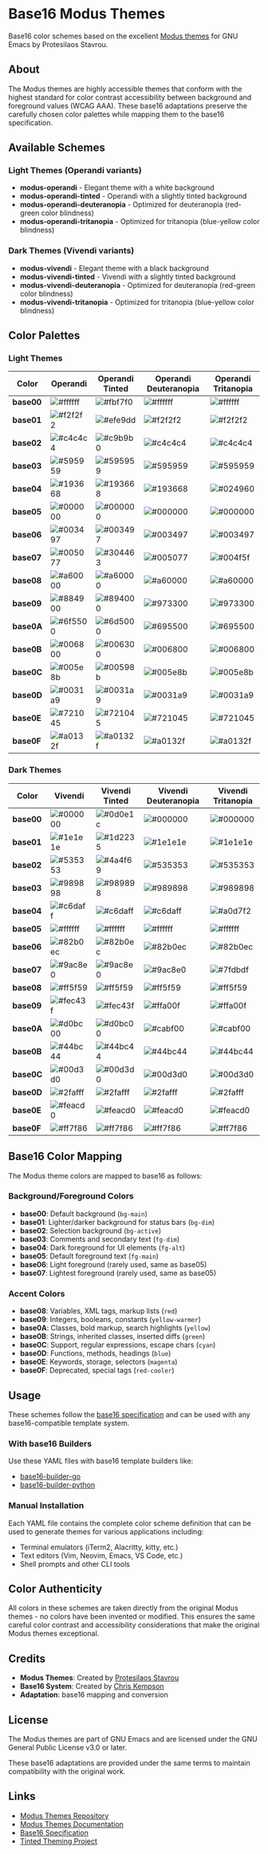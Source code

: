 # Base16 Modus Themes

Base16 color schemes based on the excellent [Modus themes](https://github.com/protesilaos/modus-themes) for GNU Emacs by Protesilaos Stavrou.

## About

The Modus themes are highly accessible themes that conform with the highest standard for color contrast accessibility between background and foreground values (WCAG AAA). These base16 adaptations preserve the carefully chosen color palettes while mapping them to the base16 specification.

## Available Schemes

### Light Themes (Operandi variants)
- **modus-operandi** - Elegant theme with a white background
- **modus-operandi-tinted** - Operandi with a slightly tinted background
- **modus-operandi-deuteranopia** - Optimized for deuteranopia (red-green color blindness)
- **modus-operandi-tritanopia** - Optimized for tritanopia (blue-yellow color blindness)

### Dark Themes (Vivendi variants)
- **modus-vivendi** - Elegant theme with a black background
- **modus-vivendi-tinted** - Vivendi with a slightly tinted background
- **modus-vivendi-deuteranopia** - Optimized for deuteranopia (red-green color blindness)
- **modus-vivendi-tritanopia** - Optimized for tritanopia (blue-yellow color blindness)

## Color Palettes

### Light Themes

| Color | **Operandi** | **Operandi Tinted** | **Operandi Deuteranopia** | **Operandi Tritanopia** |
|-------|--------------|---------------------|---------------------------|-------------------------|
| **base00** | ![#ffffff](https://img.shields.io/badge/%23ffffff-ffffff?style=flat-square) | ![#fbf7f0](https://img.shields.io/badge/%23fbf7f0-fbf7f0?style=flat-square) | ![#ffffff](https://img.shields.io/badge/%23ffffff-ffffff?style=flat-square) | ![#ffffff](https://img.shields.io/badge/%23ffffff-ffffff?style=flat-square) |
| **base01** | ![#f2f2f2](https://img.shields.io/badge/%23f2f2f2-f2f2f2?style=flat-square) | ![#efe9dd](https://img.shields.io/badge/%23efe9dd-efe9dd?style=flat-square) | ![#f2f2f2](https://img.shields.io/badge/%23f2f2f2-f2f2f2?style=flat-square) | ![#f2f2f2](https://img.shields.io/badge/%23f2f2f2-f2f2f2?style=flat-square) |
| **base02** | ![#c4c4c4](https://img.shields.io/badge/%23c4c4c4-c4c4c4?style=flat-square) | ![#c9b9b0](https://img.shields.io/badge/%23c9b9b0-c9b9b0?style=flat-square) | ![#c4c4c4](https://img.shields.io/badge/%23c4c4c4-c4c4c4?style=flat-square) | ![#c4c4c4](https://img.shields.io/badge/%23c4c4c4-c4c4c4?style=flat-square) |
| **base03** | ![#595959](https://img.shields.io/badge/%23595959-595959?style=flat-square) | ![#595959](https://img.shields.io/badge/%23595959-595959?style=flat-square) | ![#595959](https://img.shields.io/badge/%23595959-595959?style=flat-square) | ![#595959](https://img.shields.io/badge/%23595959-595959?style=flat-square) |
| **base04** | ![#193668](https://img.shields.io/badge/%23193668-193668?style=flat-square) | ![#193668](https://img.shields.io/badge/%23193668-193668?style=flat-square) | ![#193668](https://img.shields.io/badge/%23193668-193668?style=flat-square) | ![#024960](https://img.shields.io/badge/%23024960-024960?style=flat-square) |
| **base05** | ![#000000](https://img.shields.io/badge/%23000000-000000?style=flat-square) | ![#000000](https://img.shields.io/badge/%23000000-000000?style=flat-square) | ![#000000](https://img.shields.io/badge/%23000000-000000?style=flat-square) | ![#000000](https://img.shields.io/badge/%23000000-000000?style=flat-square) |
| **base06** | ![#003497](https://img.shields.io/badge/%23003497-003497?style=flat-square) | ![#003497](https://img.shields.io/badge/%23003497-003497?style=flat-square) | ![#003497](https://img.shields.io/badge/%23003497-003497?style=flat-square) | ![#003497](https://img.shields.io/badge/%23003497-003497?style=flat-square) |
| **base07** | ![#005077](https://img.shields.io/badge/%23005077-005077?style=flat-square) | ![#304463](https://img.shields.io/badge/%23304463-304463?style=flat-square) | ![#005077](https://img.shields.io/badge/%23005077-005077?style=flat-square) | ![#004f5f](https://img.shields.io/badge/%23004f5f-004f5f?style=flat-square) |
| **base08** | ![#a60000](https://img.shields.io/badge/%23a60000-a60000?style=flat-square) | ![#a60000](https://img.shields.io/badge/%23a60000-a60000?style=flat-square) | ![#a60000](https://img.shields.io/badge/%23a60000-a60000?style=flat-square) | ![#a60000](https://img.shields.io/badge/%23a60000-a60000?style=flat-square) |
| **base09** | ![#884900](https://img.shields.io/badge/%23884900-884900?style=flat-square) | ![#894000](https://img.shields.io/badge/%23894000-894000?style=flat-square) | ![#973300](https://img.shields.io/badge/%23973300-973300?style=flat-square) | ![#973300](https://img.shields.io/badge/%23973300-973300?style=flat-square) |
| **base0A** | ![#6f5500](https://img.shields.io/badge/%236f5500-6f5500?style=flat-square) | ![#6d5000](https://img.shields.io/badge/%236d5000-6d5000?style=flat-square) | ![#695500](https://img.shields.io/badge/%23695500-695500?style=flat-square) | ![#695500](https://img.shields.io/badge/%23695500-695500?style=flat-square) |
| **base0B** | ![#006800](https://img.shields.io/badge/%23006800-006800?style=flat-square) | ![#006300](https://img.shields.io/badge/%23006300-006300?style=flat-square) | ![#006800](https://img.shields.io/badge/%23006800-006800?style=flat-square) | ![#006800](https://img.shields.io/badge/%23006800-006800?style=flat-square) |
| **base0C** | ![#005e8b](https://img.shields.io/badge/%23005e8b-005e8b?style=flat-square) | ![#00598b](https://img.shields.io/badge/%2300598b-00598b?style=flat-square) | ![#005e8b](https://img.shields.io/badge/%23005e8b-005e8b?style=flat-square) | ![#005e8b](https://img.shields.io/badge/%23005e8b-005e8b?style=flat-square) |
| **base0D** | ![#0031a9](https://img.shields.io/badge/%230031a9-0031a9?style=flat-square) | ![#0031a9](https://img.shields.io/badge/%230031a9-0031a9?style=flat-square) | ![#0031a9](https://img.shields.io/badge/%230031a9-0031a9?style=flat-square) | ![#0031a9](https://img.shields.io/badge/%230031a9-0031a9?style=flat-square) |
| **base0E** | ![#721045](https://img.shields.io/badge/%23721045-721045?style=flat-square) | ![#721045](https://img.shields.io/badge/%23721045-721045?style=flat-square) | ![#721045](https://img.shields.io/badge/%23721045-721045?style=flat-square) | ![#721045](https://img.shields.io/badge/%23721045-721045?style=flat-square) |
| **base0F** | ![#a0132f](https://img.shields.io/badge/%23a0132f-a0132f?style=flat-square) | ![#a0132f](https://img.shields.io/badge/%23a0132f-a0132f?style=flat-square) | ![#a0132f](https://img.shields.io/badge/%23a0132f-a0132f?style=flat-square) | ![#a0132f](https://img.shields.io/badge/%23a0132f-a0132f?style=flat-square) |

### Dark Themes

| Color | **Vivendi** | **Vivendi Tinted** | **Vivendi Deuteranopia** | **Vivendi Tritanopia** |
|-------|-------------|--------------------|--------------------------|-----------------------|
| **base00** | ![#000000](https://img.shields.io/badge/%23000000-000000?style=flat-square) | ![#0d0e1c](https://img.shields.io/badge/%230d0e1c-0d0e1c?style=flat-square) | ![#000000](https://img.shields.io/badge/%23000000-000000?style=flat-square) | ![#000000](https://img.shields.io/badge/%23000000-000000?style=flat-square) |
| **base01** | ![#1e1e1e](https://img.shields.io/badge/%231e1e1e-1e1e1e?style=flat-square) | ![#1d2235](https://img.shields.io/badge/%231d2235-1d2235?style=flat-square) | ![#1e1e1e](https://img.shields.io/badge/%231e1e1e-1e1e1e?style=flat-square) | ![#1e1e1e](https://img.shields.io/badge/%231e1e1e-1e1e1e?style=flat-square) |
| **base02** | ![#535353](https://img.shields.io/badge/%23535353-535353?style=flat-square) | ![#4a4f69](https://img.shields.io/badge/%234a4f69-4a4f69?style=flat-square) | ![#535353](https://img.shields.io/badge/%23535353-535353?style=flat-square) | ![#535353](https://img.shields.io/badge/%23535353-535353?style=flat-square) |
| **base03** | ![#989898](https://img.shields.io/badge/%23989898-989898?style=flat-square) | ![#989898](https://img.shields.io/badge/%23989898-989898?style=flat-square) | ![#989898](https://img.shields.io/badge/%23989898-989898?style=flat-square) | ![#989898](https://img.shields.io/badge/%23989898-989898?style=flat-square) |
| **base04** | ![#c6daff](https://img.shields.io/badge/%23c6daff-c6daff?style=flat-square) | ![#c6daff](https://img.shields.io/badge/%23c6daff-c6daff?style=flat-square) | ![#c6daff](https://img.shields.io/badge/%23c6daff-c6daff?style=flat-square) | ![#a0d7f2](https://img.shields.io/badge/%23a0d7f2-a0d7f2?style=flat-square) |
| **base05** | ![#ffffff](https://img.shields.io/badge/%23ffffff-ffffff?style=flat-square) | ![#ffffff](https://img.shields.io/badge/%23ffffff-ffffff?style=flat-square) | ![#ffffff](https://img.shields.io/badge/%23ffffff-ffffff?style=flat-square) | ![#ffffff](https://img.shields.io/badge/%23ffffff-ffffff?style=flat-square) |
| **base06** | ![#82b0ec](https://img.shields.io/badge/%2382b0ec-82b0ec?style=flat-square) | ![#82b0ec](https://img.shields.io/badge/%2382b0ec-82b0ec?style=flat-square) | ![#82b0ec](https://img.shields.io/badge/%2382b0ec-82b0ec?style=flat-square) | ![#82b0ec](https://img.shields.io/badge/%2382b0ec-82b0ec?style=flat-square) |
| **base07** | ![#9ac8e0](https://img.shields.io/badge/%239ac8e0-9ac8e0?style=flat-square) | ![#9ac8e0](https://img.shields.io/badge/%239ac8e0-9ac8e0?style=flat-square) | ![#9ac8e0](https://img.shields.io/badge/%239ac8e0-9ac8e0?style=flat-square) | ![#7fdbdf](https://img.shields.io/badge/%237fdbdf-7fdbdf?style=flat-square) |
| **base08** | ![#ff5f59](https://img.shields.io/badge/%23ff5f59-ff5f59?style=flat-square) | ![#ff5f59](https://img.shields.io/badge/%23ff5f59-ff5f59?style=flat-square) | ![#ff5f59](https://img.shields.io/badge/%23ff5f59-ff5f59?style=flat-square) | ![#ff5f59](https://img.shields.io/badge/%23ff5f59-ff5f59?style=flat-square) |
| **base09** | ![#fec43f](https://img.shields.io/badge/%23fec43f-fec43f?style=flat-square) | ![#fec43f](https://img.shields.io/badge/%23fec43f-fec43f?style=flat-square) | ![#ffa00f](https://img.shields.io/badge/%23ffa00f-ffa00f?style=flat-square) | ![#ffa00f](https://img.shields.io/badge/%23ffa00f-ffa00f?style=flat-square) |
| **base0A** | ![#d0bc00](https://img.shields.io/badge/%23d0bc00-d0bc00?style=flat-square) | ![#d0bc00](https://img.shields.io/badge/%23d0bc00-d0bc00?style=flat-square) | ![#cabf00](https://img.shields.io/badge/%23cabf00-cabf00?style=flat-square) | ![#cabf00](https://img.shields.io/badge/%23cabf00-cabf00?style=flat-square) |
| **base0B** | ![#44bc44](https://img.shields.io/badge/%2344bc44-44bc44?style=flat-square) | ![#44bc44](https://img.shields.io/badge/%2344bc44-44bc44?style=flat-square) | ![#44bc44](https://img.shields.io/badge/%2344bc44-44bc44?style=flat-square) | ![#44bc44](https://img.shields.io/badge/%2344bc44-44bc44?style=flat-square) |
| **base0C** | ![#00d3d0](https://img.shields.io/badge/%2300d3d0-00d3d0?style=flat-square) | ![#00d3d0](https://img.shields.io/badge/%2300d3d0-00d3d0?style=flat-square) | ![#00d3d0](https://img.shields.io/badge/%2300d3d0-00d3d0?style=flat-square) | ![#00d3d0](https://img.shields.io/badge/%2300d3d0-00d3d0?style=flat-square) |
| **base0D** | ![#2fafff](https://img.shields.io/badge/%232fafff-2fafff?style=flat-square) | ![#2fafff](https://img.shields.io/badge/%232fafff-2fafff?style=flat-square) | ![#2fafff](https://img.shields.io/badge/%232fafff-2fafff?style=flat-square) | ![#2fafff](https://img.shields.io/badge/%232fafff-2fafff?style=flat-square) |
| **base0E** | ![#feacd0](https://img.shields.io/badge/%23feacd0-feacd0?style=flat-square) | ![#feacd0](https://img.shields.io/badge/%23feacd0-feacd0?style=flat-square) | ![#feacd0](https://img.shields.io/badge/%23feacd0-feacd0?style=flat-square) | ![#feacd0](https://img.shields.io/badge/%23feacd0-feacd0?style=flat-square) |
| **base0F** | ![#ff7f86](https://img.shields.io/badge/%23ff7f86-ff7f86?style=flat-square) | ![#ff7f86](https://img.shields.io/badge/%23ff7f86-ff7f86?style=flat-square) | ![#ff7f86](https://img.shields.io/badge/%23ff7f86-ff7f86?style=flat-square) | ![#ff7f86](https://img.shields.io/badge/%23ff7f86-ff7f86?style=flat-square) |

## Base16 Color Mapping

The Modus theme colors are mapped to base16 as follows:

### Background/Foreground Colors
- **base00**: Default background (`bg-main`)
- **base01**: Lighter/darker background for status bars (`bg-dim`)
- **base02**: Selection background (`bg-active`)
- **base03**: Comments and secondary text (`fg-dim`)
- **base04**: Dark foreground for UI elements (`fg-alt`)
- **base05**: Default foreground text (`fg-main`)
- **base06**: Light foreground (rarely used, same as base05)
- **base07**: Lightest foreground (rarely used, same as base05)

### Accent Colors
- **base08**: Variables, XML tags, markup lists (`red`)
- **base09**: Integers, booleans, constants (`yellow-warmer`)
- **base0A**: Classes, bold markup, search highlights (`yellow`)
- **base0B**: Strings, inherited classes, inserted diffs (`green`)
- **base0C**: Support, regular expressions, escape chars (`cyan`)
- **base0D**: Functions, methods, headings (`blue`)
- **base0E**: Keywords, storage, selectors (`magenta`)
- **base0F**: Deprecated, special tags (`red-cooler`)

## Usage

These schemes follow the [base16 specification](https://github.com/tinted-theming/home/blob/main/styling.md) and can be used with any base16-compatible template system.

### With base16 Builders

Use these YAML files with base16 template builders like:
- [base16-builder-go](https://github.com/tinted-theming/base16-builder-go)
- [base16-builder-python](https://github.com/base16-project/base16-builder-python)

### Manual Installation

Each YAML file contains the complete color scheme definition that can be used to generate themes for various applications including:
- Terminal emulators (iTerm2, Alacritty, kitty, etc.)
- Text editors (Vim, Neovim, Emacs, VS Code, etc.)
- Shell prompts and other CLI tools

## Color Authenticity

All colors in these schemes are taken directly from the original Modus themes - no colors have been invented or modified. This ensures the same careful color contrast and accessibility considerations that make the original Modus themes exceptional.

## Credits

- **Modus Themes**: Created by [Protesilaos Stavrou](https://protesilaos.com/)
- **Base16 System**: Created by [Chris Kempson](https://github.com/chriskempson)
- **Adaptation**: base16 mapping and conversion

## License

The Modus themes are part of GNU Emacs and are licensed under the GNU General Public License v3.0 or later.

These base16 adaptations are provided under the same terms to maintain compatibility with the original work.

## Links

- [Modus Themes Repository](https://github.com/protesilaos/modus-themes)
- [Modus Themes Documentation](https://protesilaos.com/emacs/modus-themes)
- [Base16 Specification](https://github.com/tinted-theming/home/blob/main/styling.md)
- [Tinted Theming Project](https://github.com/tinted-theming)
